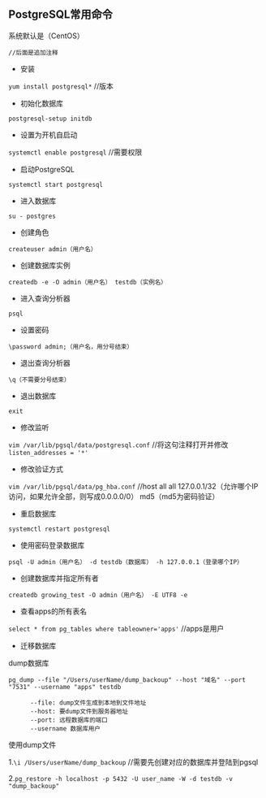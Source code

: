 PostgreSQL常用命令 
---
系统默认是（CentOS）

```//后面是追加注释```

* 安装

```yum install postgresql*``` //版本

* 初始化数据库
  
```postgresql-setup initdb```

* 设置为开机自启动
  
```systemctl enable postgresql``` //需要权限

* 启动PostgreSQL

```systemctl start postgresql```

* 进入数据库
  
```su - postgres``` 

* 创建角色
  
```createuser admin（用户名）```

* 创建数据库实例

```createdb -e -O admin（用户名） testdb（实例名）```

* 进入查询分析器

```psql```

* 设置密码
  
```\password admin;（用户名，用分号结束）```

* 退出查询分析器
  
```\q（不需要分号结束）```

* 退出数据库
  
```exit```

* 修改监听
  
```vim /var/lib/pgsql/data/postgresql.conf``` //将这句注释打开并修改```listen_addresses = '*'```

* 修改验证方式
  
```vim /var/lib/pgsql/data/pg_hba.conf``` //host  all  all  127.0.0.1/32（允许哪个IP访问，如果允许全部，则写成0.0.0.0/0）  md5（md5为密码验证）  

* 重启数据库
  
```systemctl restart postgresql```

* 使用密码登录数据库
  
```psql -U admin（用户名） -d testdb（数据库） -h 127.0.0.1（登录哪个IP）```

* 创建数据库并指定所有者

```createdb growing_test -O admin（用户名） -E UTF8 -e```

* 查看apps的所有表名 

```select * from pg_tables where tableowner='apps'``` //apps是用户

* 迁移数据库

dump数据库

```pg_dump --file "/Users/userName/dump_backoup" --host "域名" --port "7531" --username "apps" testdb ```
          
          --file: dump文件生成到本地到文件地址
          --host: 要dump文件到服务器地址
          --port: 远程数据库的端口
          --username 数据库用户


使用dump文件

1.```\i /Users/userName/dump_backoup``` //需要先创建对应的数据库并登陆到pgsql
 
2.```pg_restore -h localhost -p 5432 -U user_name -W -d testdb -v "dump_backoup"```

